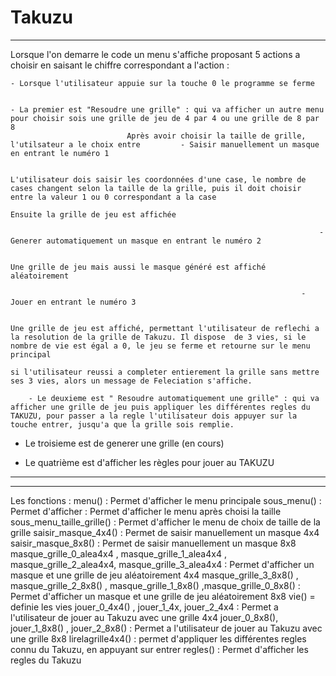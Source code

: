 # Takuzu
-----------------------------

 Lorsque l'on demarre le code  un menu s'affiche proposant 5 actions a choisir en saisant le chiffre correspondant a l'action :

	- Lorsque l'utilisateur appuie sur la touche 0 le programme se ferme


	- La premier est "Resoudre une grille" : qui va afficher un autre menu pour choisir sois une grille de jeu de 4 par 4 ou une grille de 8 par 8 
   							  Après avoir choisir la taille de grille, l'utilsateur a le choix entre		 - Saisir manuellement un masque en entrant le numéro 1
	
																			   L'utilisateur dois saisir les coordonnées d'une case, le nombre de cases changent selon la taille de la grille, puis il doit choisir entre la valeur 1 ou 0 correspondant a la case
																			   Ensuite la grille de jeu est affichée

																		 - Generer automatiquement un masque en entrant le numéro 2
		
																			   Une grille de jeu mais aussi le masque généré est affiché aléatoirement

																	 - Jouer en entrant le numéro 3
																		
																			   Une grille de jeu est affiché, permettant l'utilisateur de reflechi a la resolution de la grille de Takuzu. Il dispose  de 3 vies, si le nombre de vie est égal a 0, le jeu se ferme et retourne sur le menu principal
																																			      si l'utilisateur reussi a completer entierement la grille sans mettre ses 3 vies, alors un message de Feleciation s'affiche.

        - Le deuxieme est " Resoudre automatiquement une grille" : qui va afficher une grille de jeu puis appliquer les différentes regles du TAKUZU, pour passer a la regle l'utilisateur dois appuyer sur la touche entrer, jusqu'a que la grille sois remplie.

 - Le troisieme est de generer une grille (en cours)
	
 - Le quatrième est d'afficher les règles pour jouer au TAKUZU


-----------------------------
-----------------------------

Les fonctions :
		 menu() : Permet d'afficher le menu principale
		 sous_menu() : Permet d'afficher : Permet d'afficher le menu  après choisi la taille 
		 sous_menu_taille_grille() : Permet d'afficher le menu de choix de taille de la grille
                 saisir_masque_4x4() : Permet de saisir manuellement un masque 4x4
                 saisir_masque_8x8() : Permet de saisir manuellement un masque 8x8
		 masque_grille_0_alea4x4 , masque_grille_1_alea4x4 , masque_grille_2_alea4x4, masque_grille_3_alea4x4 : Permet d'afficher un masque et une grille de jeu aléatoirement 4x4
		 masque_grille_3_8x8() , masque_grille_2_8x8() , masque_grille_1_8x8() ,masque_grille_0_8x8() : Permet d'afficher un masque et une grille de jeu aléatoirement 8x8
		 vie() = definie les vies
		 jouer_0_4x4() , jouer_1_4x, jouer_2_4x4 : Permet a l'utilisateur de jouer au Takuzu avec une grille 4x4
		 jouer_0_8x8(), jouer_1_8x8() , jouer_2_8x8() : Permet a l'utilisateur de jouer au Takuzu avec une grille 8x8
		 lirelagrille4x4() : permet d'appliquer les différentes regles connu du Takuzu, en appuyant sur entrer
                      regles() : Permet d'afficher les regles du Takuzu
